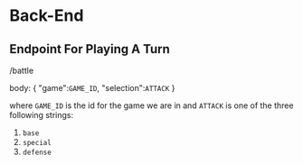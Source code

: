 # Back-End

## Endpoint For Playing A Turn

/battle

body:
{
    "game":`GAME_ID`,
    "selection":`ATTACK`
}

where `GAME_ID` is the id for the game we are in and `ATTACK` is one of the three following strings:

1. `base`
2. `special`
3. `defense`
